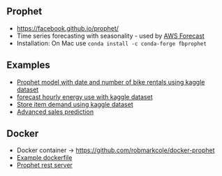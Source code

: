 ## Prophet
* https://facebook.github.io/prophet/
* Time series forecasting with seasonality - used by [AWS Forecast](https://aws.amazon.com/forecast/)
* Installation: On Mac use `conda install -c conda-forge fbprophet`

## Examples
* [Prophet model with date and number of bike rentals using kaggle dataset](https://towardsdatascience.com/forecast-model-tuning-with-additional-regressors-in-prophet-ffcbf1777dda)
* [forecast hourly energy use with kaggle dataset](https://www.kaggle.com/robikscube/tutorial-time-series-forecasting-with-prophet)
* [Store item demand using kaggle dataset](https://www.kaggle.com/arindamgot/eda-prophet-mlp-neural-network-forecasting)
* [Advanced sales prediction](https://www.kaggle.com/elenapetrova/time-series-analysis-and-forecasts-with-prophet)

## Docker
* Docker container -> https://github.com/robmarkcole/docker-prophet
* [Example dockerfile](https://github.com/Christmas20191225/notebook/blob/master/Dockerfile)
* [Prophet rest server](https://github.com/scirag/fbprophet-rest-docker)